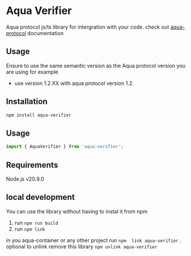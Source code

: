 # Aqua Verifier 
Aqua protocol js/ts library for intergration with your code.
check out [aqua-protocol]([jj](https://aqua-protocol.org/)) documentation
## Usage
Ensure to use the same semantic version as the Aqua protocol version you are using for example
* use version 1.2.XX with aqua protocol version 1.2.


## Installation
```bash
npm install aqua-verifier
```

## Usage

```typescript
import { AquaVerifier } from 'aqua-verifier';

```

##  Requirements
Node.js v20.9.0


## local development
You can use the library without having to instal it from npm
1. run `npm run build`
2. run `npm link`

in you aqua-container or any other project run `npm  link aqua-verifier` .
optional to unlink remove this library `npm unlink aqua-verifier`


